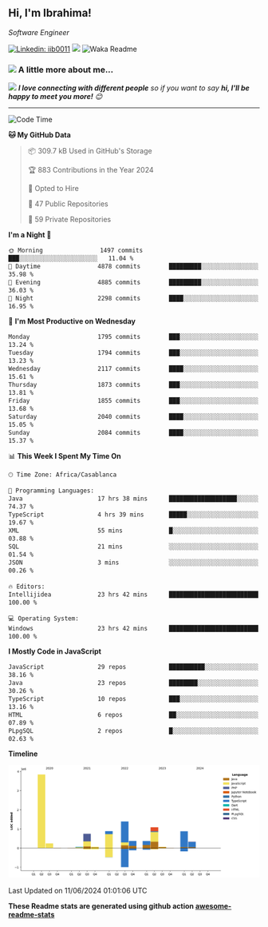 <h2>Hi, I'm Ibrahima! </h2>
<p><em>Software Engineer 
</em></p>


[![Linkedin: iib0011](https://img.shields.io/badge/-iib0011-blue?style=flat-square&logo=Linkedin&logoColor=white&link=https://www.linkedin.com/in/iib0011/)](https://www.linkedin.com/in/iib0011/)
![](https://visitor-badge.glitch.me/badge?page_id=iib0011)
![Waka Readme](https://github.com/iib0011/iib0011/workflows/Waka%20Readme/badge.svg)


### <img src="https://media.giphy.com/media/VgCDAzcKvsR6OM0uWg/giphy.gif" width="50"> A little more about me...  


<img src="https://media.giphy.com/media/LnQjpWaON8nhr21vNW/giphy.gif" width="60"> <em><b>I love connecting with different people</b> so if you want to say <b>hi, I'll be happy to meet you more!</b> 😊</em>

---
<!--START_SECTION:waka-->
![Code Time](http://img.shields.io/badge/Code%20Time-3%2C432%20hrs%207%20mins-blue)

**🐱 My GitHub Data** 

> 📦 309.7 kB Used in GitHub's Storage 
 > 
> 🏆 883 Contributions in the Year 2024
 > 
> 💼 Opted to Hire
 > 
> 📜 47 Public Repositories 
 > 
> 🔑 59 Private Repositories 
 > 
**I'm a Night 🦉** 

```text
🌞 Morning                1497 commits        ███░░░░░░░░░░░░░░░░░░░░░░   11.04 % 
🌆 Daytime                4878 commits        █████████░░░░░░░░░░░░░░░░   35.98 % 
🌃 Evening                4885 commits        █████████░░░░░░░░░░░░░░░░   36.03 % 
🌙 Night                  2298 commits        ████░░░░░░░░░░░░░░░░░░░░░   16.95 % 
```
📅 **I'm Most Productive on Wednesday** 

```text
Monday                   1795 commits        ███░░░░░░░░░░░░░░░░░░░░░░   13.24 % 
Tuesday                  1794 commits        ███░░░░░░░░░░░░░░░░░░░░░░   13.23 % 
Wednesday                2117 commits        ████░░░░░░░░░░░░░░░░░░░░░   15.61 % 
Thursday                 1873 commits        ███░░░░░░░░░░░░░░░░░░░░░░   13.81 % 
Friday                   1855 commits        ███░░░░░░░░░░░░░░░░░░░░░░   13.68 % 
Saturday                 2040 commits        ████░░░░░░░░░░░░░░░░░░░░░   15.05 % 
Sunday                   2084 commits        ████░░░░░░░░░░░░░░░░░░░░░   15.37 % 
```


📊 **This Week I Spent My Time On** 

```text
🕑︎ Time Zone: Africa/Casablanca

💬 Programming Languages: 
Java                     17 hrs 38 mins      ███████████████████░░░░░░   74.37 % 
TypeScript               4 hrs 39 mins       █████░░░░░░░░░░░░░░░░░░░░   19.67 % 
XML                      55 mins             █░░░░░░░░░░░░░░░░░░░░░░░░   03.88 % 
SQL                      21 mins             ░░░░░░░░░░░░░░░░░░░░░░░░░   01.54 % 
JSON                     3 mins              ░░░░░░░░░░░░░░░░░░░░░░░░░   00.26 % 

🔥 Editors: 
Intellijidea             23 hrs 42 mins      █████████████████████████   100.00 % 

💻 Operating System: 
Windows                  23 hrs 42 mins      █████████████████████████   100.00 % 
```

**I Mostly Code in JavaScript** 

```text
JavaScript               29 repos            ██████████░░░░░░░░░░░░░░░   38.16 % 
Java                     23 repos            ████████░░░░░░░░░░░░░░░░░   30.26 % 
TypeScript               10 repos            ███░░░░░░░░░░░░░░░░░░░░░░   13.16 % 
HTML                     6 repos             ██░░░░░░░░░░░░░░░░░░░░░░░   07.89 % 
PLpgSQL                  2 repos             █░░░░░░░░░░░░░░░░░░░░░░░░   02.63 % 
```



**Timeline**

![Lines of Code chart](https://raw.githubusercontent.com/iib0011/iib0011/master/assets/bar_graph.png)


 Last Updated on 11/06/2024 01:01:06 UTC
<!--END_SECTION:waka-->

**These Readme stats are generated using github action [awesome-readme-stats](https://github.com/iib0011/waka-readme-stats)**
